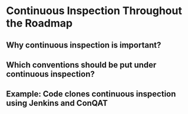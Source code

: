 # Continuous Inspection Throughout the Roadmap

## Why continuous inspection is important?

## Which conventions should be put under continuous inspection?

## Example: Code clones continuous inspection using Jenkins and ConQAT
